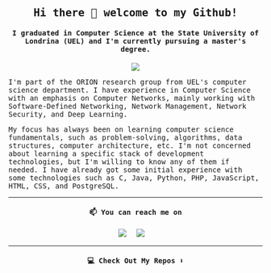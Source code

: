 <h2 align="center"><samp> Hi there 👋 welcome to my Github! </samp></h2>
<h4 align="center"><samp>I graduated in Computer Science at the State University of Londrina (UEL) and I'm currently pursuing a master's degree.</samp></h4>

<p align="center">
  <img src="./gifs/gif1.gif">
</p>


<p>
  <samp>
I'm part of the ORION research group from UEL's computer science department. I have experience in Computer Science with an emphasis on Computer Networks, mainly working with Software-Defined Networking, Network Management, Network Security, and Deep Learning.
  </samp>
</p>

<p>
  <samp>
    My focus has always been on learning computer science fundamentals, such as problem-solving, algorithms, data structures, computer architecture, etc. I'm not concerned about learning a specific stack     of development technologies, but I'm willing to know any of them if needed. I have already got some initial experience with some technologies such as C, Java, Python, PHP, JavaScript, HTML, CSS, and     PostgreSQL.
  </samp>
</p>



<hr>

<h4 align="center">   
  <samp>
   📫 You can reach me on
  </samp>
</h4>

<p align="center">
    <a target="_blank"href="https://www.linkedin.com/in/vitor-gs-ruffo/?locale=en_US"><img src="https://img.shields.io/badge/linkedin-%230077B5.svg?&style=for-the-badge&logo=linkedin&logoColor=white" /></a>&nbsp;&nbsp;&nbsp;&nbsp;
  <a href="mailto:vitor.gs.ruffo@gmail.com?subject=Hello%20Vitor,%20I%20found%20you%20on%20Github"><img src="https://img.shields.io/badge/gmail-%23D14836.svg?&style=for-the-badge&logo=gmail&logoColor=white" /></a>&nbsp;&nbsp;&nbsp;&nbsp;
</p>



  


<hr>

<h4 align="center">   
  <samp>
    💻 Check Out My Repos ⬇️
  </samp>
</h4>
